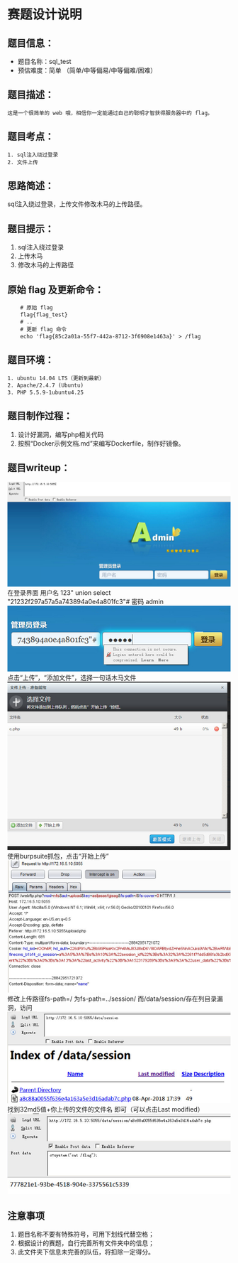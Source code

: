 # 赛题设计说明

## 题目信息：

* 题目名称：sql_test
* 预估难度：简单 （简单/中等偏易/中等偏难/困难）


## 题目描述：
```
这是一个很简单的 web 哦，相信你一定能通过自己的聪明才智获得服务器中的 flag。
```

## 题目考点：
```
1. sql注入绕过登录
2. 文件上传
```

## 思路简述：
sql注入绕过登录，上传文件修改木马的上传路径。


## 题目提示：
1. sql注入绕过登录
2. 上传木马
3. 修改木马的上传路径


## 原始 flag 及更新命令：

```shell
    # 原始 flag
    flag{flag_test}
    # ..
    # 更新 flag 命令
    echo 'flag{85c2a01a-55f7-442a-8712-3f6908e1463a}' > /flag
```


## 题目环境：
```
1. ubuntu 14.04 LTS（更新到最新）
2. Apache/2.4.7 (Ubuntu)
3. PHP 5.5.9-1ubuntu4.25
```

## 题目制作过程：
1. 设计好漏洞，编写php相关代码
2. 按照“Docker示例文档.md”来编写Dockerfile，制作好镜像。

## 题目writeup：
![1](./img/1.png)
在登录界面
用户名 123" union select "21232f297a57a5a743894a0e4a801fc3"#
密码  admin
![2](./img/2.png)
点击“上传”，“添加文件”，选择一句话木马文件
![3](./img/3.png)
使用burpsuite抓包，点击“开始上传”
![4](./img/4.png)
修改上传路径fs-path=/
为fs-path=../session/
而/data/session/存在列目录漏洞，访问
![5](./img/5.png)
找到32md5值+你上传的文件的文件名 即可（可以点击Last modified）
![6](./img/6.png)

## 注意事项

1. 题目名称不要有特殊符号，可用下划线代替空格；
2. 根据设计的赛题，自行完善所有文件夹中的信息；
3. 此文件夹下信息未完善的队伍，将扣除一定得分。